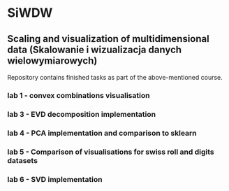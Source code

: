 # SiWDW
## Scaling and visualization of multidimensional data (Skalowanie i wizualizacja danych wielowymiarowych)
Repository contains finished tasks  as part of the above-mentioned course.

### lab 1 - convex combinations visualisation
### lab 3 - EVD decomposition implementation
### lab 4 - PCA implementation and comparison to sklearn
### lab 5 - Comparison of visualisations for swiss roll and digits datasets
### lab 6 - SVD implementation
